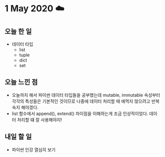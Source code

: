 # 1 May 2020 ☁️

## 오늘 한 일
  - 데이터 타입
    - list
    - tuple
    - dict
    - set

## 오늘 느낀 점
  - 오늘까지 해서 파이썬 데이터 타입들을 공부했는데 mutable, immutable 속성부터 각각의 특성들은 기본적인 것이므로 나중에 데이터 처리할 때 애먹지 않으려고 반복 숙지 해야겠다.
  - list 함수에서 append(), extend() 차이점을 이해하는게 조금 인상적이었다. 데이터 처리할 떄 잘 사용해야지!
## 내일 할 일
  - 파이썬 인강 열심히 보기